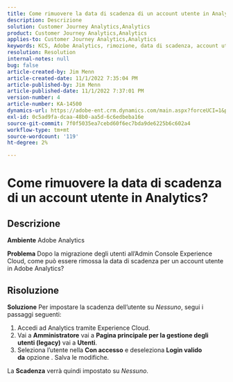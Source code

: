 ```yaml
---
title: Come rimuovere la data di scadenza di un account utente in Analytics?
description: Descrizione
solution: Customer Journey Analytics,Analytics
product: Customer Journey Analytics,Analytics
applies-to: Customer Journey Analytics,Analytics
keywords: KCS, Adobe Analytics, rimozione, data di scadenza, account utente, Gestione utente di Analytics
resolution: Resolution
internal-notes: null
bug: false
article-created-by: Jim Menn
article-created-date: 11/1/2022 7:35:04 PM
article-published-by: Jim Menn
article-published-date: 11/1/2022 7:37:01 PM
version-number: 4
article-number: KA-14500
dynamics-url: https://adobe-ent.crm.dynamics.com/main.aspx?forceUCI=1&pagetype=entityrecord&etn=knowledgearticle&id=c5295f47-1c5a-ed11-9561-6045bd006a22
exl-id: 0c5ad9fa-dcaa-48b0-aa5d-6c6edbeba16e
source-git-commit: 7f0f5035ea7cebd60f6ec7bda9de6225b6c602a4
workflow-type: tm+mt
source-wordcount: '119'
ht-degree: 2%

---
```


# Come rimuovere la data di scadenza di un account utente in Analytics?

## Descrizione


<b>Ambiente</b>
Adobe Analytics

<b>Problema</b>
Dopo la migrazione degli utenti all’Admin Console Experience Cloud, come può essere rimossa la data di scadenza per un account utente in Adobe Analytics?


## Risoluzione


<b>Soluzione</b>
Per impostare la scadenza dell’utente su *Nessuno*, segui i passaggi seguenti:

1. Accedi ad Analytics tramite Experience Cloud.
2. Vai a <b>Amministratore</b> vai a <b>Pagina principale per la gestione degli utenti (legacy)</b> vai a <b>Utenti</b>.
3. Seleziona l’utente nella <b>Con accesso</b> e deseleziona <b>Login valido da</b> opzione . Salva le modifiche.


La <b>Scadenza</b> verrà quindi impostato su *Nessuno*.
